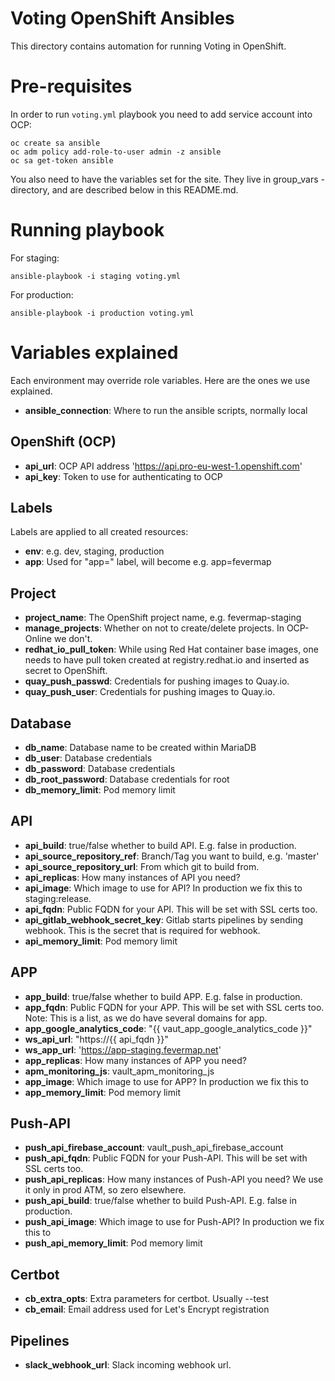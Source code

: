 # Voting OpenShift Ansibles

This directory contains automation for running Voting in OpenShift.

# Pre-requisites

In order to run ```voting.yml``` playbook you need to add service account
into OCP:

```
oc create sa ansible
oc adm policy add-role-to-user admin -z ansible
oc sa get-token ansible
```

You also need to have the variables set for the site. They live in group_vars
-directory, and are described below in this README.md.

# Running playbook

For staging:

```
ansible-playbook -i staging voting.yml
```

For production:

```
ansible-playbook -i production voting.yml
```

# Variables explained

Each environment may override role variables. Here are the ones we use
explained.


* **ansible_connection**: Where to run the ansible scripts, normally local

## OpenShift (OCP)

* **api_url**: OCP API address 'https://api.pro-eu-west-1.openshift.com'
* **api_key**: Token to use for authenticating to OCP


## Labels

Labels are applied to all created resources:

* **env**: e.g. dev, staging, production
* **app**: Used for "app=" label, will become e.g. app=fevermap

## Project

* **project_name**: The OpenShift project name, e.g. fevermap-staging
* **manage_projects**: Whether on not to create/delete projects. In OCP-Online
  we don't.
* **redhat_io_pull_token**: While using Red Hat container base images, one
  needs to have pull token created at registry.redhat.io and inserted as secret
  to OpenShift.
* **quay_push_passwd**: Credentials for pushing images to Quay.io.
* **quay_push_user**: Credentials for pushing images to Quay.io.

## Database

* **db_name**: Database name to be created within MariaDB
* **db_user**: Database credentials
* **db_password**: Database credentials
* **db_root_password**: Database credentials for root
* **db_memory_limit**: Pod memory limit

## API

* **api_build**: true/false whether to build API. E.g. false in production.
* **api_source_repository_ref**: Branch/Tag you want to build, e.g. 'master'
* **api_source_repository_url**: From which git to build from.
* **api_replicas**: How many instances of API you need?
* **api_image**: Which image to use for API? In production we fix this to
  staging:release.
* **api_fqdn**: Public FQDN for your API. This will be set with SSL certs too.
* **api_gitlab_webhook_secret_key**: Gitlab starts pipelines by sending webhook.
  This is the secret that is required for webhook.
* **api_memory_limit**: Pod memory limit

## APP

* **app_build**: true/false whether to build APP. E.g. false in production.
* **app_fqdn**: Public FQDN for your APP. This will be set with SSL certs too.
  Note: This is a list, as we do have several domains for app.
* **app_google_analytics_code**: "{{ vaut_app_google_analytics_code }}"
* **ws_api_url**: "https://{{ api_fqdn }}"
* **ws_app_url**: 'https://app-staging.fevermap.net'
* **app_replicas**: How many instances of APP you need?
* **apm_monitoring_js**: vault_apm_monitoring_js
* **app_image**: Which image to use for APP? In production we fix this to
* **app_memory_limit**: Pod memory limit

## Push-API

* **push_api_firebase_account**: vault_push_api_firebase_account
* **push_api_fqdn**: Public FQDN for your Push-API. This will be set with SSL
  certs too.
* **push_api_replicas**: How many instances of Push-API you need? We use it
  only in prod ATM, so zero elsewhere.
* **push_api_build**: true/false whether to build Push-API. E.g. false in
  production.
* **push_api_image**: Which image to use for Push-API? In production we fix this to
* **push_api_memory_limit**: Pod memory limit

## Certbot

* **cb_extra_opts**: Extra parameters for certbot. Usually --test
* **cb_email**: Email address used for Let's Encrypt registration

## Pipelines
* **slack_webhook_url**: Slack incoming webhook url.
